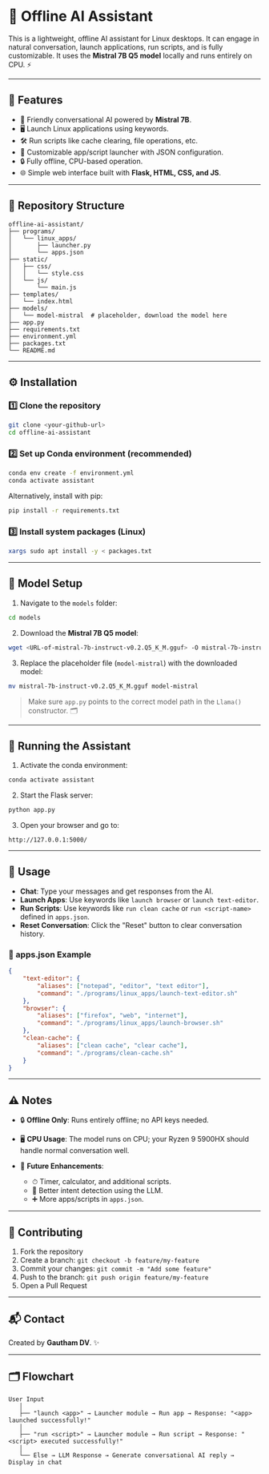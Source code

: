 # 🦾 Offline AI Assistant

This is a lightweight, offline AI assistant for Linux desktops. It can engage in natural conversation, launch applications, run scripts, and is fully customizable. It uses the **Mistral 7B Q5 model** locally and runs entirely on CPU. ⚡

---

## 🌟 Features

* 🤖 Friendly conversational AI powered by **Mistral 7B**.
* 🖥️ Launch Linux applications using keywords.
* 🛠️ Run scripts like cache clearing, file operations, etc.
* 📂 Customizable app/script launcher with JSON configuration.
* 🔒 Fully offline, CPU-based operation.
* 🌐 Simple web interface built with **Flask, HTML, CSS, and JS**.

---

## 📁 Repository Structure

```
offline-ai-assistant/
├── programs/
│   └── linux_apps/
│       ├── launcher.py
│       └── apps.json
├── static/
│   ├── css/
│   │   └── style.css
│   └── js/
│       └── main.js
├── templates/
│   └── index.html
├── models/
│   └── model-mistral  # placeholder, download the model here
├── app.py
├── requirements.txt
├── environment.yml
├── packages.txt
└── README.md
```

---

## ⚙️ Installation

### 1️⃣ Clone the repository

```bash
git clone <your-github-url>
cd offline-ai-assistant
```

### 2️⃣ Set up Conda environment (recommended)

```bash
conda env create -f environment.yml
conda activate assistant
```

Alternatively, install with pip:

```bash
pip install -r requirements.txt
```

### 3️⃣ Install system packages (Linux)

```bash
xargs sudo apt install -y < packages.txt
```

---

## 🧠 Model Setup

1. Navigate to the `models` folder:

```bash
cd models
```

2. Download the **Mistral 7B Q5 model**:

```bash
wget <URL-of-mistral-7b-instruct-v0.2.Q5_K_M.gguf> -O mistral-7b-instruct-v0.2.Q5_K_M.gguf
```

3. Replace the placeholder file (`model-mistral`) with the downloaded model:

```bash
mv mistral-7b-instruct-v0.2.Q5_K_M.gguf model-mistral
```

> Make sure `app.py` points to the correct model path in the `Llama()` constructor. 🗂️

---

## 🚀 Running the Assistant

1. Activate the conda environment:

```bash
conda activate assistant
```

2. Start the Flask server:

```bash
python app.py
```

3. Open your browser and go to:

```
http://127.0.0.1:5000/
```

---

## 💬 Usage

* **Chat**: Type your messages and get responses from the AI.
* **Launch Apps**: Use keywords like `launch browser` or `launch text-editor`.
* **Run Scripts**: Use keywords like `run clean cache` or `run <script-name>` defined in `apps.json`.
* **Reset Conversation**: Click the "Reset" button to clear conversation history.

### 📝 apps.json Example

```json
{
    "text-editor": {
        "aliases": ["notepad", "editor", "text editor"],
        "command": "./programs/linux_apps/launch-text-editor.sh"
    },
    "browser": {
        "aliases": ["firefox", "web", "internet"],
        "command": "./programs/linux_apps/launch-browser.sh"
    },
    "clean-cache": {
        "aliases": ["clean cache", "clear cache"],
        "command": "./programs/clean-cache.sh"
    }
}
```

---

## ⚠️ Notes

* 🔒 **Offline Only**: Runs entirely offline; no API keys needed.
* 🖥️ **CPU Usage**: The model runs on CPU; your Ryzen 9 5900HX should handle normal conversation well.
* 🌱 **Future Enhancements**:

  * ⏱ Timer, calculator, and additional scripts.
  * 🧩 Better intent detection using the LLM.
  * ➕ More apps/scripts in `apps.json`.

---

## 🤝 Contributing

1. Fork the repository
2. Create a branch: `git checkout -b feature/my-feature`
3. Commit your changes: `git commit -m "Add some feature"`
4. Push to the branch: `git push origin feature/my-feature`
5. Open a Pull Request

---

## 📬 Contact

Created by **Gautham DV**. ✨

---

## 🗂 Flowchart

```text
User Input
   │
   ├── "launch <app>" → Launcher module → Run app → Response: "<app> launched successfully!"
   │
   ├── "run <script>" → Launcher module → Run script → Response: "<script> executed successfully!"
   │
   └── Else → LLM Response → Generate conversational AI reply → Display in chat
```

```}
```
